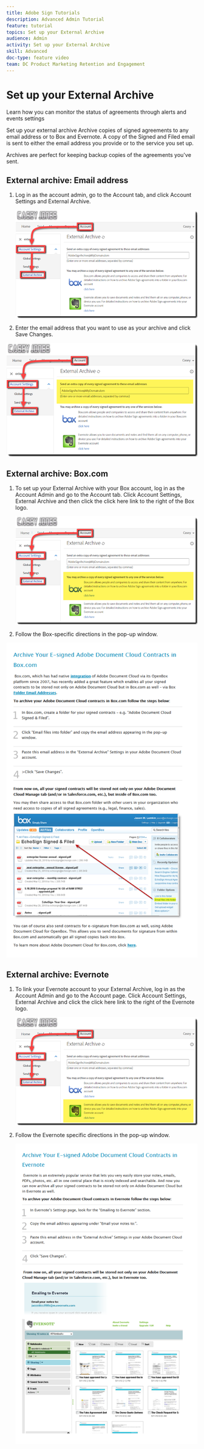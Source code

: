 ```yaml
---
title: Adobe Sign Tutorials
description: Advanced Admin Tutorial
feature: tutorial
topics: Set up your External Archive
audience: Admin
activity: Set up your External Archive
skill: Advanced
doc-type: feature video
team: DC Product Marketing Retention and Engagement
---
```


# Set up your External Archive

Learn how you can monitor the status of agreements through alerts and events settings

Set up your external archive
Archive copies of signed agreements to any email address or to Box and Evernote. A copy of the Signed and Filed email is sent to either the email address you provide or to the service you set up.

Archives are perfect for keeping backup copies of the agreements you've sent.

## External archive: Email address

1. Log in as the account admin, go to the Account tab, and click Account Settings and External Archive.

   ![archive via email](assets/archiveemail1.png) 

1. Enter the email address that you want to use as your archive and click Save Changes.

![archive via email](assets/archiveemail2.png) 


## External archive: Box.com

1. To set up your External Archive with your Box account, log in as the Account Admin and go to the Account tab. 
   Click Account  Settings, External Archive and then click the click here link to the right of the Box logo.

   ![archive via Box](assets/archivebox1.png) 

1. Follow the Box-specific directions in the pop-up window.

![archive via Box](assets/archivebox2.png) 

## External archive: Evernote

1. To link your Evernote account to your External Archive, log in as the Account Admin and go to the Account page. 
   Click Account Settings, External Archive and click the click here link to the right of the Evernote logo.

   ![archive via Evernote](assets/archiveevernote1.png)

1. Follow the Evernote specific directions in the pop-up window.

   ![archive via Evernote](assets/archiveevernote2.png)

